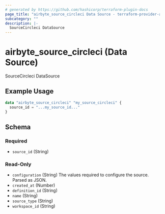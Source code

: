 ```yaml
---
# generated by https://github.com/hashicorp/terraform-plugin-docs
page_title: "airbyte_source_circleci Data Source - terraform-provider-airbyte"
subcategory: ""
description: |-
  SourceCircleci DataSource
---
```


# airbyte_source_circleci (Data Source)

SourceCircleci DataSource

## Example Usage

```terraform
data "airbyte_source_circleci" "my_source_circleci" {
  source_id = "...my_source_id..."
}
```

<!-- schema generated by tfplugindocs -->
## Schema

### Required

- `source_id` (String)

### Read-Only

- `configuration` (String) The values required to configure the source. Parsed as JSON.
- `created_at` (Number)
- `definition_id` (String)
- `name` (String)
- `source_type` (String)
- `workspace_id` (String)
